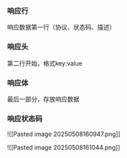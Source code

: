 ### 响应行
响应数据第一行（协议、状态码、描述）

### 响应头
第二行开始，格式key:value

### 响应体
最后一部分，存放响应数据

### 响应状态码

![[Pasted image 20250508160947.png]]

![[Pasted image 20250508161044.png]]
